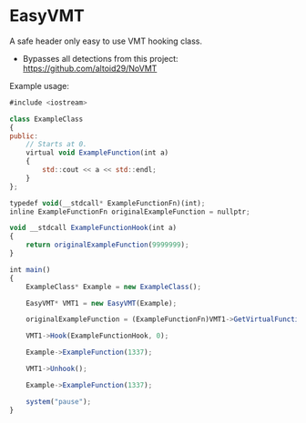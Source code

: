 # EasyVMT
A safe header only easy to use VMT hooking class.

- Bypasses all detections from this project: https://github.com/altoid29/NoVMT

Example usage:

```javascript
#include <iostream>

class ExampleClass 
{
public:
    // Starts at 0.
    virtual void ExampleFunction(int a) 
    {
        std::cout << a << std::endl;
    }
};

typedef void(__stdcall* ExampleFunctionFn)(int);
inline ExampleFunctionFn originalExampleFunction = nullptr;

void __stdcall ExampleFunctionHook(int a) 
{
    return originalExampleFunction(9999999);
}

int main() 
{
    ExampleClass* Example = new ExampleClass();

    EasyVMT* VMT1 = new EasyVMT(Example);

    originalExampleFunction = (ExampleFunctionFn)VMT1->GetVirtualFunction(Example, 0);

    VMT1->Hook(ExampleFunctionHook, 0);

    Example->ExampleFunction(1337);

    VMT1->Unhook();

    Example->ExampleFunction(1337);

    system("pause");
}
